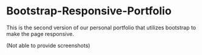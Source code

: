 # Bootstrap-Responsive-Portfolio
This is the second version of our personal portfolio that utilizes bootstrap to make the page responsive.

(Not able to provide screenshots)
